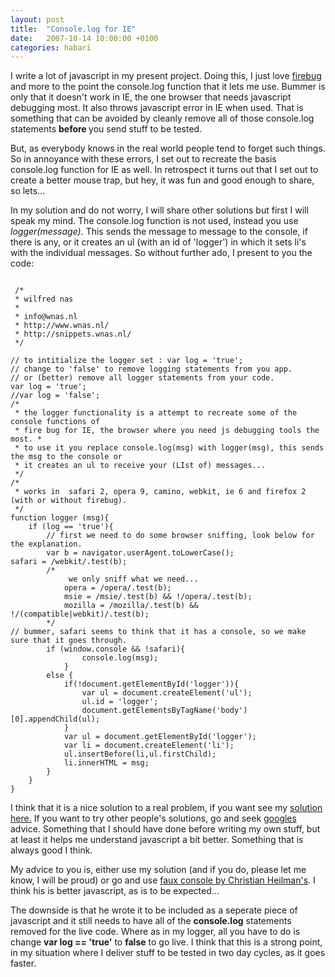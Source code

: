 ```yaml
---
layout: post
title:  "Console.log for IE"
date:   2007-10-14 10:00:00 +0100
categories: habari
---
```

I write a lot of javascript in my present project. Doing this, I just love <a href="http://www.firebug.com" title="firebug site">firebug</a> and more to the point the console.log function that it lets me use. Bummer is only that it doesn't work in IE, the one browser that needs javascript debugging most. It also throws javascript error in IE when used. That is something that can be avoided by cleanly remove all of those console.log statements <strong>before </strong>you send stuff to be tested.

But, as everybody knows in the real world people tend to forget such things. So in annoyance with these errors, I set out to recreate the basis console.log function for IE as well. In retrospect it turns out that I set out to create a better mouse trap, but hey, it was fun and good enough to share, so lets...

<!--more-->

In my solution and do not worry, I will share other solutions but first I will speak my mind. The console.log function is not used, instead you use <em>logger(message). </em>This sends the message to message to the console, if there is any, or it creates an ul (with an id of 'logger') in which it sets li's with the individual messages. So without further ado, I present to you the code:
<pre><code>
 /*
 * wilfred nas
 *
 * info@wnas.nl
 * http://www.wnas.nl/
 * http://snippets.wnas.nl/
 */

// to intitialize the logger set : var log = 'true';
// change to 'false' to remove logging statements from you app.
// or (better) remove all logger statements from your code.
var log = 'true';
//var log = 'false';
/*
 * the logger functionality is a attempt to recreate some of the console functions of
 * fire bug for IE, the browser where you need js debugging tools the most. *
 * to use it you replace console.log(msg) with logger(msg), this sends the msg to the console or
 * it creates an ul to receive your (LIst of) messages...
 */
/*
 * works in  safari 2, opera 9, camino, webkit, ie 6 and firefox 2 (with or without firebug).
 */
function logger (msg){
    if (log == 'true'){
        // first we need to do some browser sniffing, look below for the explanation.
        var b = navigator.userAgent.toLowerCase();
safari = /webkit/.test(b);
        /*
             we only sniff what we need...
            opera = /opera/.test(b);
            msie = /msie/.test(b) &amp;&amp; !/opera/.test(b);
            mozilla = /mozilla/.test(b) &amp;&amp; !/(compatible|webkit)/.test(b);
        */
// bummer, safari seems to think that it has a console, so we make sure that it goes through.
        if (window.console &amp;&amp; !safari){
                console.log(msg);
            }
        else {
            if(!document.getElementById('logger')){
                var ul = document.createElement('ul');
                ul.id = 'logger';
                document.getElementsByTagName('body')[0].appendChild(ul);
            }
            var ul = document.getElementById('logger');
            var li = document.createElement('li');
            ul.insertBefore(li,ul.firstChild);
            li.innerHTML = msg;
        }
    }
}</code></pre>
I think that it is a nice solution to a real problem, if you want see my <a href="http://snippets.wnas.nl/examples/logger/index.html" title="logger example">solution here.</a> If you want to try other people's solutions, go and seek <a href="http://www.google.nl/search?q=console.log+for+ie&amp;ie=utf-8&amp;oe=utf-8&amp;aq=t&amp;rls=org.mozilla:en-US:official&amp;client=firefox-a" title="google search for console.log for ie">googles</a> advice. Something that I should have done before writing my own stuff, but at least it helps me understand javascript a bit better. Something that is always good I think.

My advice to you is, either use my solution (and if you do, please let me know, I will be proud) or go and use <a href="http://www.wait-till-i.com/index.php?p=394" title="faux console">faux console by Christian Heilman's</a>. I think his is better javascript, as is to be expected...

The downside is that he wrote it to be included as a seperate piece of javascript and it still needs to have all of the <strong>console.log</strong> statements removed for the live code. Where as in my logger, all you have to do is change <strong>var log == 'true'</strong> to <strong>false</strong> to go live. I think that this is a strong point, in my situation where I deliver stuff to be tested in two day cycles, as it goes faster.